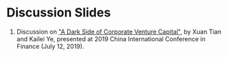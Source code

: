 # Discussion Slides

1. Discussion on ["A Dark Side of Corporate Venture Capital"](https://papers.ssrn.com/sol3/papers.cfm?abstract_id=3241866), by Xuan Tian and Kailei Ye, presented at 2019 China International Conference in Finance (July 12, 2019).

